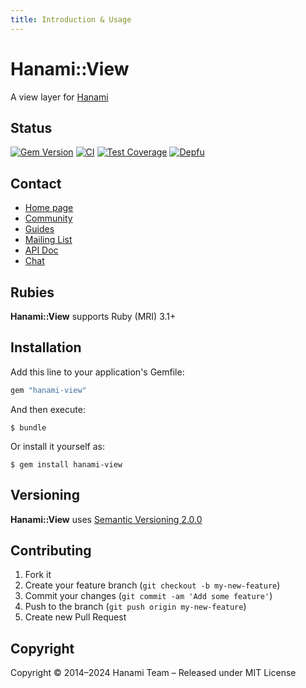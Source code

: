 ```yaml
---
title: Introduction & Usage
---
```


# Hanami::View

A view layer for [Hanami](//doc/hanami)

## Status

[![Gem Version](https://badge.fury.io/rb/hanami-view.svg)](https://badge.fury.io/rb/hanami-view)
[![CI](https://github.com/hanami/view/actions/workflows/ci.yml/badge.svg)](https://github.com/hanami/view/actions?query=workflow%3Aci+branch%3Amain)
[![Test Coverage](https://codecov.io/gh/hanami/view/branch/main/graph/badge.svg)](https://codecov.io/gh/hanami/view)
[![Depfu](https://badges.depfu.com/badges/7cd17419fba78b726be1353118fb01de/overview.svg)](https://depfu.com/github/hanami/view?project=Bundler)

## Contact

- [Home page](https://hanakai.org/)
- [Community](https://hanakai.org/community)
- [Guides](https://hanakai.org/guides/hanami/getting-started)
- [Mailing List](http://hanamirb.org/mailing-list)
- [API Doc](http://rubydoc.info/gems/hanami-view)
- [Chat](https://discord.gg/KFCxDmk3JQ)

## Rubies

**Hanami::View** supports Ruby (MRI) 3.1+

## Installation

Add this line to your application's Gemfile:

```ruby
gem "hanami-view"
```

And then execute:

```shell
$ bundle
```

Or install it yourself as:

```shell
$ gem install hanami-view
```

## Versioning

**Hanami::View** uses [Semantic Versioning 2.0.0](http://semver.org)

## Contributing

1. Fork it
2. Create your feature branch (`git checkout -b my-new-feature`)
3. Commit your changes (`git commit -am 'Add some feature'`)
4. Push to the branch (`git push origin my-new-feature`)
5. Create new Pull Request

## Copyright

Copyright © 2014–2024 Hanami Team – Released under MIT License
